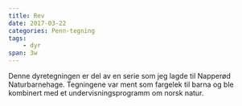 ```yaml
---
title: Rev
date: 2017-03-22
categories: Penn-tegning
tags:
    - dyr
span: 3w
---
```

Denne dyretegningen er del av en serie som jeg lagde til Napperød Naturbarnehage. Tegningene var ment som fargelek til barna og ble kombinert med et undervisningsprogramm om norsk natur.